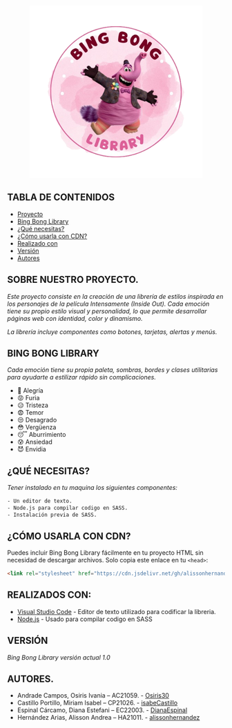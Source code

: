 <p align="center">
  <a href="https://getbootstrap.com/">
    <img src="./img/BBLibrary.png" alt="Logo" width="400" height="400">
  </a>
</p>

## TABLA DE CONTENIDOS

- [Proyecto](#sobre-nuestro-proyecto)
- [Bing Bong Library](#bing-bong-library)
- [¿Qué necesitas?](#qué-necesitas)
- [¿Cómo usarla con CDN?](#cómo-usarla-con-cdn)
- [Realizado con](#realizados-con)
- [Versión](#version)
- [Autores](#autores)

## SOBRE NUESTRO PROYECTO.

_Este proyecto consiste en la creación de una librería de estilos inspirada en los personajes de la película *Intensamente (Inside Out)*. Cada emoción tiene su propio estilo visual y personalidad, lo que permite desarrollar páginas web con identidad, color y dinamismo._

_La librería incluye componentes como botones, tarjetas, alertas y menús._

## BING BONG LIBRARY

_Cada emoción tiene su propia paleta, sombras, bordes y clases utilitarias para ayudarte a estilizar rápido sin complicaciones._

- 🎉 Alegría
- 😡 Furia
- 😥 Tristeza
- 😨 Temor
- 😒 Desagrado
- 😳 Vergüenza
- 😴 Aburrimiento
- 😰 Ansiedad
- 😈 Envidia

## ¿QUÉ NECESITAS?

_Tener instalado en tu maquina los siguientes componentes:_

```
- Un editor de texto.
- Node.js para compilar codigo en SASS.
- Instalación previa de SASS.
```
## ¿CÓMO USARLA CON CDN?

Puedes incluir Bing Bong Library fácilmente en tu proyecto HTML sin necesidad de descargar archivos. Solo copia este enlace en tu `<head>`:

```html
<link rel="stylesheet" href="https://cdn.jsdelivr.net/gh/alissonhernandez/Bing-Bong-Library@main/css/BBLibrary.css">
```

## REALIZADOS CON:

* [Visual Studio Code](https://code.visualstudio.com/) - Editor de texto utilizado para codificar la libreria.
* [Node.js](https://nodejs.org/en) - Usado para compilar codigo en SASS

## VERSIÓN

_Bing Bong Library versión actual 1.0_

## AUTORES.

* Andrade Campos, Osiris Ivania – AC21059. - [Osiris30](https://github.com/Osiris30)
* Castillo Portillo, Miriam Isabel – CP21026. - [isabeCastillo](https://github.com/isabeCastillo)
* Espinal Cárcamo, Diana Estefani – EC22003. - [DianaEspinal](https://github.com/DianaEspinal)
* Hernández Arias, Alisson Andrea – HA21011. - [alissonhernandez](https://github.com/alissonhernandez)


